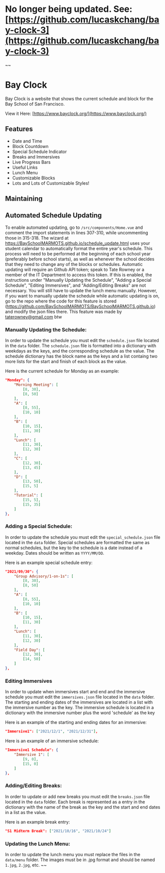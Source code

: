 # No longer being updated. See: [https://github.com/lucaskchang/bay-clock-3](https://github.com/lucaskchang/bay-clock-3)
~~
# Bay Clock

Bay Clock is a website that shows the current schedule and block for the Bay School of San Francisco.

View it Here: [https://www.bayclock.org/](https://www.bayclock.org/)

## Features
- Date and Time
- Block Countdown
- Special Schedule Indicator
- Breaks and Immersives
- Live Progress Bars
- Useful Links
- Lunch Menu
- Customizable Blocks
- Lots and Lots of Customizable Styles!

## Maintaining


## Automated Schedule Updating

To enable automated updating, go to `/src/components/Home.vue` and comment the import statements
in lines 307-310, while uncommenting those in 315-318. The wizard at https://BaySchoolMARMOTS.github.io/schedule_update.html uses your student calendar to automatically format the entire year's schedule.
This process will need to be performed at the beginning of each school year (preferably before school
starts), as well as whenever the school decides that they need to change any of the blocks or schedules.  Automatic updating will require an Github API token; speak to Tate Rowney or a member of the IT Department to access this token.
If this is enabled, the instructions under "Manually Updating the Schedule", "Adding a Special Schedule", "Editing Immersives", and "Adding/Editing Breaks" are not necessary. You will still have to update the lunch menu manually. However, if you want to manually update the schedule while automatic updating is on, go to the repo where the code for this feature is stored (https://github.com/BaySchoolMARMOTS/BaySchoolMARMOTS.github.io) and modify the json files there.
This feature was made by taterowney@gmail.com btw


### Manually Updating the Schedule:
In order to update the schedule you must edit the `schedule.json` file located in the `data` folder. The `schedule.json` file is formatted into a dictionary with weekdays as the keys, and the corresponding schedule as the value. The schedule dictionary has the block name as the keys and a list containg two more lists for the start and finish of each block as the value.

Here is the current schedule for Monday as an example:
````json
"Monday": {
	"Morning Meeting": [
		[8, 30],
		[8, 50]
	],
	"A": [
		[8, 55],
		[10, 10]
	],
	"B": [
		[10, 15],
		[11, 30]
	],
	"Lunch": [
		[11, 30],
		[12, 30]
	],
	"C": [
		[12, 30],
		[13, 45]
	],
	"D": [
		[13, 50],
		[15, 5]
	],
	"Tutorial": [
		[15, 5],
		[15, 35]
	]
},
````
### Adding a Special Schedule:
In order to update the schedule you must edit the `special_schedule.json` file located in the `data` folder. Special schedules are formatted the same as normal schedules, but the key to the schedule is a date instead of a weekday. Dates should be written as `YYYY/MM/DD`.

Here is an example special schedule entry:
```json
"2021/09/30": {
	"Group Advisory/1-on-1s": [
		[8, 30],
		[8, 50]
	],
	"A": [
		[8, 55],
		[10, 10]
	],
	"B": [
		[10, 15],
		[11, 30]
	],
	"Lunch": [
		[11, 30],
		[12, 30]
	],
	"Field Day": [
		[12, 30],
		[14, 50]
	]
},
```
### Editing Immersives
In order to update when immersives start and end and the immersive schedule you must edit the `immersives.json` file located in the `data` folder. The starting and ending dates of the immersives are located in a list with the immersive number as the key. The immersive schedule is located in a dictionary with the immersive number plus the word 'schedule' as the key

Here is an example of the starting and ending dates for an immersive:
```json
"Immersive1": ["2021/12/1", "2021/12/31"],
```
Here is an example of an immersive schedule:
```json
"Immersive1 Schedule": {
	"Immersive 1": [
		[9, 0],
		[15, 0]
	]
},
```
### Adding/Editing Breaks:
In order to update  or add new breaks you must edit the `breaks.json` file located in the `data` folder. Each break is represented as a entry in the dictionary with the name of the break as the key and the start and end dates in a list as the value.

Here is an example break entry:
```json
"S1 Midterm Break": ["2021/10/16", "2021/10/24"]
```
### Updating the Lunch Menu:
In order to update the lunch menu you must replace the files in the `data/menu` folder. The images must be in .jpg format and should be named `1.jpg`, `2.jpg`, etc.
~~
